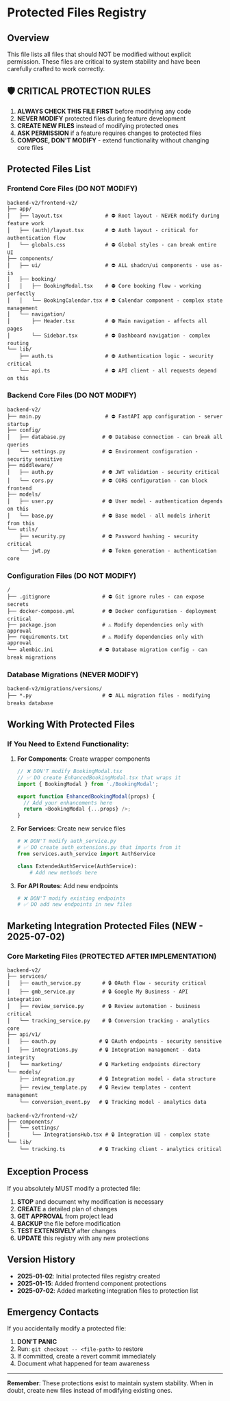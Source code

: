# Protected Files Registry

## Overview
This file lists all files that should NOT be modified without explicit permission. These files are critical to system stability and have been carefully crafted to work correctly.

## 🛡️ CRITICAL PROTECTION RULES

1. **ALWAYS CHECK THIS FILE FIRST** before modifying any code
2. **NEVER MODIFY** protected files during feature development
3. **CREATE NEW FILES** instead of modifying protected ones
4. **ASK PERMISSION** if a feature requires changes to protected files
5. **COMPOSE, DON'T MODIFY** - extend functionality without changing core files

## Protected Files List

### Frontend Core Files (DO NOT MODIFY)
```
backend-v2/frontend-v2/
├── app/
│   ├── layout.tsx              # ⛔ Root layout - NEVER modify during feature work
│   ├── (auth)/layout.tsx       # ⛔ Auth layout - critical for authentication flow
│   └── globals.css             # ⛔ Global styles - can break entire UI
├── components/
│   ├── ui/                     # ⛔ ALL shadcn/ui components - use as-is
│   ├── booking/
│   │   ├── BookingModal.tsx    # ⛔ Core booking flow - working perfectly
│   │   └── BookingCalendar.tsx # ⛔ Calendar component - complex state management
│   └── navigation/
│       ├── Header.tsx          # ⛔ Main navigation - affects all pages
│       └── Sidebar.tsx         # ⛔ Dashboard navigation - complex routing
└── lib/
    ├── auth.ts                 # ⛔ Authentication logic - security critical
    └── api.ts                  # ⛔ API client - all requests depend on this
```

### Backend Core Files (DO NOT MODIFY)
```
backend-v2/
├── main.py                     # ⛔ FastAPI app configuration - server startup
├── config/
│   ├── database.py            # ⛔ Database connection - can break all queries
│   └── settings.py            # ⛔ Environment configuration - security sensitive
├── middleware/
│   ├── auth.py                # ⛔ JWT validation - security critical
│   └── cors.py                # ⛔ CORS configuration - can block frontend
├── models/
│   ├── user.py                # ⛔ User model - authentication depends on this
│   └── base.py                # ⛔ Base model - all models inherit from this
└── utils/
    ├── security.py            # ⛔ Password hashing - security critical
    └── jwt.py                 # ⛔ Token generation - authentication core
```

### Configuration Files (DO NOT MODIFY)
```
/
├── .gitignore                 # ⛔ Git ignore rules - can expose secrets
├── docker-compose.yml         # ⛔ Docker configuration - deployment critical
├── package.json               # ⚠️ Modify dependencies only with approval
├── requirements.txt           # ⚠️ Modify dependencies only with approval
└── alembic.ini               # ⛔ Database migration config - can break migrations
```

### Database Migrations (NEVER MODIFY)
```
backend-v2/migrations/versions/
├── *.py                       # ⛔ ALL migration files - modifying breaks database
```

## Working With Protected Files

### If You Need to Extend Functionality:

1. **For Components**: Create wrapper components
   ```typescript
   // ❌ DON'T modify BookingModal.tsx
   // ✅ DO create EnhancedBookingModal.tsx that wraps it
   import { BookingModal } from './BookingModal';
   
   export function EnhancedBookingModal(props) {
     // Add your enhancements here
     return <BookingModal {...props} />;
   }
   ```

2. **For Services**: Create new service files
   ```python
   # ❌ DON'T modify auth_service.py
   # ✅ DO create auth_extensions.py that imports from it
   from services.auth_service import AuthService
   
   class ExtendedAuthService(AuthService):
       # Add new methods here
   ```

3. **For API Routes**: Add new endpoints
   ```python
   # ❌ DON'T modify existing endpoints
   # ✅ DO add new endpoints in new files
   ```

## Marketing Integration Protected Files (NEW - 2025-07-02)

### Core Marketing Files (PROTECTED AFTER IMPLEMENTATION)
```
backend-v2/
├── services/
│   ├── oauth_service.py       # 🔒 OAuth flow - security critical
│   ├── gmb_service.py         # 🔒 Google My Business - API integration
│   ├── review_service.py      # 🔒 Review automation - business critical
│   └── tracking_service.py    # 🔒 Conversion tracking - analytics core
├── api/v1/
│   ├── oauth.py              # 🔒 OAuth endpoints - security sensitive
│   ├── integrations.py       # 🔒 Integration management - data integrity
│   └── marketing/            # 🔒 Marketing endpoints directory
└── models/
    ├── integration.py        # 🔒 Integration model - data structure
    ├── review_template.py    # 🔒 Review templates - content management
    └── conversion_event.py   # 🔒 Tracking model - analytics data

backend-v2/frontend-v2/
├── components/
│   └── settings/
│       └── IntegrationsHub.tsx # 🔒 Integration UI - complex state
└── lib/
    └── tracking.ts           # 🔒 Tracking client - analytics critical
```

## Exception Process

If you absolutely MUST modify a protected file:

1. **STOP** and document why modification is necessary
2. **CREATE** a detailed plan of changes
3. **GET APPROVAL** from project lead
4. **BACKUP** the file before modification
5. **TEST EXTENSIVELY** after changes
6. **UPDATE** this registry with any new protections

## Version History

- **2025-01-02**: Initial protected files registry created
- **2025-01-15**: Added frontend component protections
- **2025-07-02**: Added marketing integration files to protection list

## Emergency Contacts

If you accidentally modify a protected file:
1. **DON'T PANIC**
2. Run: `git checkout -- <file-path>` to restore
3. If committed, create a revert commit immediately
4. Document what happened for team awareness

---

**Remember**: These protections exist to maintain system stability. When in doubt, create new files instead of modifying existing ones.